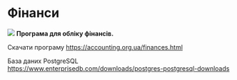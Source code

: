 # Фінанси

<img src="https://accounting.org.ua/images/dollar.ico" /> <b>Програма для обліку фінансів.</b>

  Скачати програму      https://accounting.org.ua/finances.html

  База даних PostgreSQL https://www.enterprisedb.com/downloads/postgres-postgresql-downloads
